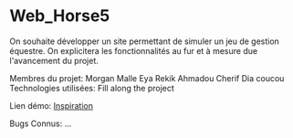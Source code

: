 # Web_Horse5


On souhaite développer un site permettant de simuler un jeu de gestion équestre.  On explicitera les fonctionnalités au fur et à mesure due l'avancement du projet.

 Membres du projet:
   Morgan Malle
   Eya Rekik
   Ahmadou Cherif Dia
coucou
  Technologies utilisées:
    Fill along the project

  Lien démo:
    [Inspiration](https://www.equideow.com/)

  Bugs Connus:
    ...

